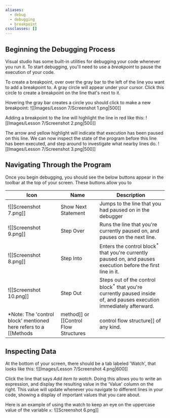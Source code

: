 ```yaml
---
aliases:
  - debug
  - debugging
  - breakpoint
cssclasses: []
---
```

## Beginning the Debugging Process

Visual studio has some built-in utilities for debugging your code whenever you run it. To start debugging, you'll need to use a *breakpoint* to pause the execution of your code.

To create a breakpoint, over over the gray bar to the left of the line you want to add a breakpoint to. A gray circle will appear under your cursor. Click this circle to create a breakpoint on the line that's next to it.

Hovering the gray bar creates a circle you should click to make a new breakpoint:
![[Images/Lesson 7/Screenshot 1.png|500]]

Adding a breakpoint to the line will highlight the line in red like this:
![[Images/Lesson 7/Screenshot 2.png|500]]

The arrow and yellow highlight will indicate that execution has been paused on this line. We can now inspect the state of the program before this line has been executed, and step around to investigate what nearby lines do.
![[Images/Lesson 7/Screenshot 3.png|500]]

## Navigating Through the Program

Once you begin debugging, you should see the below buttons appear in the toolbar at the top of your screen. These buttons allow you to 

| Icon                   | Name                | Description                                                                                                                    |
| ---------------------- | ------------------- | ------------------------------------------------------------------------------------------------------------------------------ |
| ![[Screenshot 7.png]]  | Show Next Statement | Jumps to the line that you had paused on in the debugger                                                                       |
| ![[Screenshot 9.png]]  | Step Over           | Runs the line that you're currently paused on, and pauses on the next line.                                                    |
| ![[Screenshot 8.png]]  | Step Into           | Enters the control block<sup>*</sup> that you're currently paused on, and pauses execution before the first line in it.        |
| ![[Screenshot 10.png]] | Step Out            | Steps out of the control block<sup>*</sup> that you're currently paused inside of, and pauses execution immediately afterward. |
\*Note: The 'control block' mentioned here refers to a [[Methods|method]] or [[Control Flow Structures|control flow structure]] of any kind.
## Inspecting Data

At the bottom of your screen, there should be a tab labeled 'Watch', that looks like this:
![[Images/Lesson 7/Screenshot 4.png|600]]

Click the line that says *Add item to watch*. Doing this allows you to write an expression, and display the resulting value in the 'Value' column on the right. This value will update whenever you navigate to different lines in your code, showing a display of important values that you care about.

Here is an example of using the watch to keep an eye on the uppercase value of the variable `x`:
![[Screenshot 6.png]]
